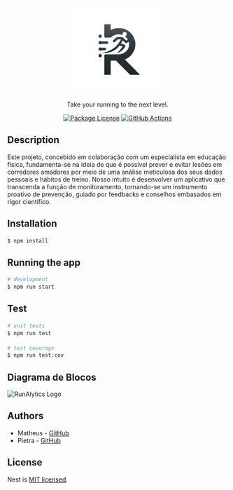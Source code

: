 <p align="center">
  <a href="https://github.com/Mathenriques/runalytics-backend-nest/tree/master" target="blank"><img src="icone-simples-nobg.png" width="200" alt="RunAlytics Logo" /></a>
</p>

[circleci-image]: https://drive.google.com/file/d/1eZLDCd_rVG5QyHDMwZ-hvtP_bauwegX2/view?usp=sharing
[circleci-url]: https://github.com/Mathenriques/runalytics-backend-nest/tree/master

  <p align="center">Take your running to the next level.</p>
    <p align="center">
<a href="https://www.npmjs.com/~nestjscore" target="_blank"><img src="https://img.shields.io/npm/l/@nestjs/core.svg" alt="Package License" /></a>
<a href="https://github.com/Mathenriques/runalytics-backend-nest/actions" target="_blank"><img src="https://github.com/Mathenriques/runalytics-backend-nest/actions/workflows/main.yml/badge.svg" alt="GitHub Actions" /></a>


## Description
Este projeto, concebido em colaboração com um especialista em educação física, fundamenta-se na ideia de que é possível prever e evitar lesões em corredores amadores por meio de uma análise meticulosa dos seus dados pessoais e hábitos de treino. Nosso intuito é desenvolver um aplicativo que transcenda a função de monitoramento, tornando-se um instrumento proativo de prevenção, guiado por feedbacks e conselhos embasados em rigor científico.

## Installation

```bash
$ npm install
```

## Running the app

```bash
# development
$ npm run start
```

## Test

```bash
# unit tests
$ npm run test

# test coverage
$ npm run test:cov
```

## Diagrama de Blocos

<img src="https://drive.google.com/file/d/1eZLDCd_rVG5QyHDMwZ-hvtP_bauwegX2/view?usp=sharing" width="200" alt="RunAlytics Logo" />

## Authors

- Matheus - [GitHub](https://github.com/Mathenriques)
- Pietra - [GitHub](https://github.com/PietraSantos)

## License

Nest is [MIT licensed](LICENSE).
